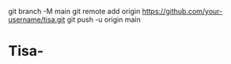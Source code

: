 git branch -M main
git remote add origin https://github.com/your-username/tisa.git
git push -u origin main
# Tisa-
